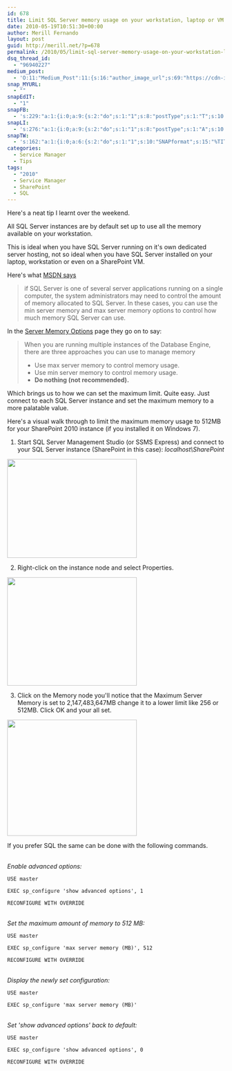 ```yaml
---
id: 678
title: Limit SQL Server memory usage on your workstation, laptop or VM
date: 2010-05-19T10:51:30+00:00
author: Merill Fernando
layout: post
guid: http://merill.net/?p=678
permalink: /2010/05/limit-sql-server-memory-usage-on-your-workstation-laptop-or-vm/
dsq_thread_id:
  - "96940227"
medium_post:
  - 'O:11:"Medium_Post":11:{s:16:"author_image_url";s:69:"https://cdn-images-1.medium.com/fit/c/200/200/0*nOSMyIhdQJ9325FH.jpeg";s:10:"author_url";s:26:"https://medium.com/@merill";s:11:"byline_name";N;s:12:"byline_email";N;s:10:"cross_link";s:2:"no";s:2:"id";s:12:"858150825d98";s:21:"follower_notification";s:3:"yes";s:7:"license";s:19:"all-rights-reserved";s:14:"publication_id";s:12:"99858869fb3c";s:6:"status";s:6:"public";s:3:"url";s:102:"https://medium.com/@merill/limit-sql-server-memory-usage-on-your-workstation-laptop-or-vm-858150825d98";}'
snap_MYURL:
  - ""
snapEdIT:
  - "1"
snapFB:
  - 's:229:"a:1:{i:0;a:9:{s:2:"do";s:1:"1";s:8:"postType";s:1:"T";s:10:"AttachPost";s:1:"2";s:10:"SNAPformat";s:10:"%FULLTEXT%";s:9:"isAutoImg";s:1:"A";s:8:"imgToUse";s:0:"";s:9:"isAutoURL";s:1:"A";s:8:"urlToUse";s:0:"";s:4:"doFB";s:1:"1";}}";'
snapLI:
  - 's:276:"a:1:{i:0;a:9:{s:2:"do";s:1:"1";s:8:"postType";s:1:"A";s:10:"SNAPformat";s:41:"New post has been published on %SITENAME%";s:12:"liMsgFormatT";s:14:"{Blog} %TITLE%";s:9:"isAutoImg";s:1:"A";s:8:"imgToUse";s:0:"";s:9:"isAutoURL";s:1:"A";s:8:"urlToUse";s:0:"";s:4:"doLI";s:1:"1";}}";'
snapTW:
  - 's:162:"a:1:{i:0;a:6:{s:2:"do";s:1:"1";s:10:"SNAPformat";s:15:"%TITLE% - %URL%";s:8:"attchImg";s:1:"1";s:9:"isAutoImg";s:1:"A";s:8:"imgToUse";s:0:"";s:4:"doTW";s:1:"1";}}";'
categories:
  - Service Manager
  - Tips
tags:
  - "2010"
  - Service Manager
  - SharePoint
  - SQL
---
```

Here's a neat tip I learnt over the weekend.

All SQL Server instances are by default set up to use all the memory available on your workstation.

This is ideal when you have SQL Server running on it's own <a style="text-decoration: none;" href="https://www.servermania.com/dedicated-servers-hosting.htm">dedicated server hosting</a>, not so ideal when you have SQL Server installed on your laptop, workstation or even on a SharePoint VM.

Here's what <a href="http://msdn.microsoft.com/en-us/library/ms180797.aspx">MSDN says</a>
<blockquote>if SQL Server is one of several server applications running on a single computer, the system administrators may need to control the amount of memory allocated to SQL Server. In these cases, you can use the min server memory and max server memory options to control how much memory SQL Server can use.</blockquote>
In the <a href="http://msdn.microsoft.com/en-us/library/ms178067.aspx">Server Memory Options</a> page they go on to say:
<blockquote>When you are running multiple instances of the Database Engine, there are three approaches you can use to manage memory
<ul>
	<li>Use max server memory to control memory usage.</li>
	<li>Use min server memory to control memory usage.</li>
	<li><strong>Do nothing (not recommended).</strong></li>
</ul>
</blockquote>
Which brings us to how we can set the maximum limit. Quite easy. Just connect to each SQL Server instance and set the maximum memory to a more palatable value.

Here's a visual walk through to limit the maximum memory usage to 512MB for your SharePoint 2010 instance (if you installed it on Windows 7).

1. Start SQL Server Management Studio (or SSMS Express) and connect to your SQL Server instance (SharePoint in this case): <em>localhost\SharePoint</em>

<em> </em> <a href="https://merill.net/wp-content/uploads/2010/05/SqlServerConnectSharePoint.png"><img class="alignnone size-medium wp-image-681" title="SqlServerConnectSharePoint" src="https://merill.net/wp-content/uploads/2010/05/SqlServerConnectSharePoint-300x229.png" alt="" width="300" height="229" /></a>

2. Right-click on the instance node and select Properties.

<a href="https://merill.net/wp-content/uploads/2010/05/SqlServer-Properties.png"><img class="alignnone size-medium wp-image-683" title="SqlServer-Properties" src="https://merill.net/wp-content/uploads/2010/05/SqlServer-Properties-300x251.png" alt="" width="300" height="251" /></a>

3. Click on the Memory node you'll notice that the Maximum Server Memory is set to 2,147,483,647MB change it to a lower limit like 256 or 512MB. Click OK and your all set.

<a href="https://merill.net/wp-content/uploads/2010/05/SqlServer-Memory.png"><img class="alignnone size-medium wp-image-682" title="SqlServer-Memory" src="https://merill.net/wp-content/uploads/2010/05/SqlServer-Memory-300x269.png" alt="" width="300" height="269" /></a>

If you prefer SQL the same can be done with the following commands.

<br/><em>Enable advanced options:</em>

<code>USE master </code>

<code>EXEC sp_configure 'show advanced options', 1 </code>

<code>RECONFIGURE WITH OVERRIDE</code>

<br/><em>Set the maximum amount of memory to 512 MB:</em>

<code>USE master </code>

<code>EXEC sp_configure 'max server memory (MB)', 512 </code>

<code>RECONFIGURE WITH OVERRIDE</code>

<br/><em>Display the newly set configuration:</em>

<code>USE master </code>

<code>EXEC sp_configure 'max server memory (MB)' </code>

<br/><em>Set 'show advanced options' back to default:</em>

<code>USE master </code>

<code>EXEC sp_configure 'show advanced options', 0 </code>

<code>RECONFIGURE WITH OVERRIDE</code>